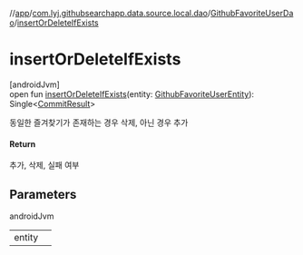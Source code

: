 //[app](../../../index.md)/[com.lyj.githubsearchapp.data.source.local.dao](../index.md)/[GithubFavoriteUserDao](index.md)/[insertOrDeleteIfExists](insert-or-delete-if-exists.md)

# insertOrDeleteIfExists

[androidJvm]\
open fun [insertOrDeleteIfExists](insert-or-delete-if-exists.md)(entity: [GithubFavoriteUserEntity](../../com.lyj.githubsearchapp.data.source.local.entity/-github-favorite-user-entity/index.md)): Single&lt;[CommitResult](../../com.lyj.githubsearchapp.domain.repository/-commit-result/index.md)&gt;

동일한 즐겨찾기가 존재하는 경우 삭제, 아닌 경우 추가

#### Return

추가, 삭제, 실패 여부

## Parameters

androidJvm

| | |
|---|---|
| entity |  |
